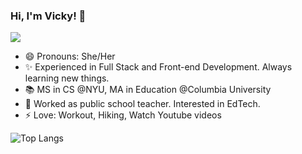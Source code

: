 ### Hi, I'm Vicky! 👋
[<img src="https://img.shields.io/badge/LinkedIn-0077B5?style=for-the-badge&logo=linkedin&logoColor=white">](https://www.linkedin.com/in/vickyshihuihuang/)

- 😄 Pronouns: She/Her <br>
- ✨ Experienced in Full Stack and Front-end Development. Always learning new things.
- 📚 MS in CS @NYU, MA in Education @Columbia University
- 🏫 Worked as public school teacher. Interested in EdTech.
- ⚡ Love: Workout, Hiking, Watch Youtube videos

![Top Langs](https://github-readme-stats.vercel.app/api/top-langs/?username=Shihuihuang1103&layout=compact)